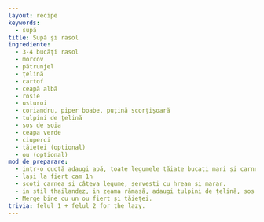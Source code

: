 ```yaml
---
layout: recipe
keywords:
  - supă
title: Supă și rasol
ingrediente:
  - 3-4 bucăți rasol
  - morcov
  - pătrunjel
  - țelină
  - cartof
  - ceapă albă
  - roșie
  - usturoi
  - coriandru, piper boabe, puțină scorțișoară
  - tulpini de țelină
  - sos de soia
  - ceapa verde
  - ciuperci
  - tăietei (optional)
  - ou (optional)
mod_de_preparare:
  - intr-o cuctă adaugi apă, toate legumele tăiate bucați mari și carnea
  - lași la fiert cam 1h
  - scoți carnea si câteva legume, servesti cu hrean si marar.
  - in stil thailandez, in zeama rămasă, adaugi tulpini de țelină, sos de soia, ceapă verde și ciuperci tăiate lamele (foc mic)
  - Merge bine cu un ou fiert și tăieței.
trivia: felul 1 + felul 2 for the lazy.
---
```

